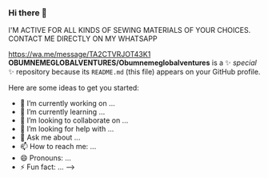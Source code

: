 ### Hi there 👋
I'M ACTIVE FOR ALL KINDS OF SEWING MATERIALS OF YOUR CHOICES.
CONTACT ME DIRECTLY ON MY WHATSAPP

https://wa.me/message/TA2CTVRJOT43K1
**OBUMNEMEGLOBALVENTURES/Obumnemeglobalventures** is a ✨ _special_ ✨ repository because its `README.md` (this file) appears on your GitHub profile.

Here are some ideas to get you started:

- 🔭 I’m currently working on ...
- 🌱 I’m currently learning ...
- 👯 I’m looking to collaborate on ...
- 🤔 I’m looking for help with ...
- 💬 Ask me about ...
- 📫 How to reach me: ...
- 😄 Pronouns: ...
- ⚡ Fun fact: ...
-->
